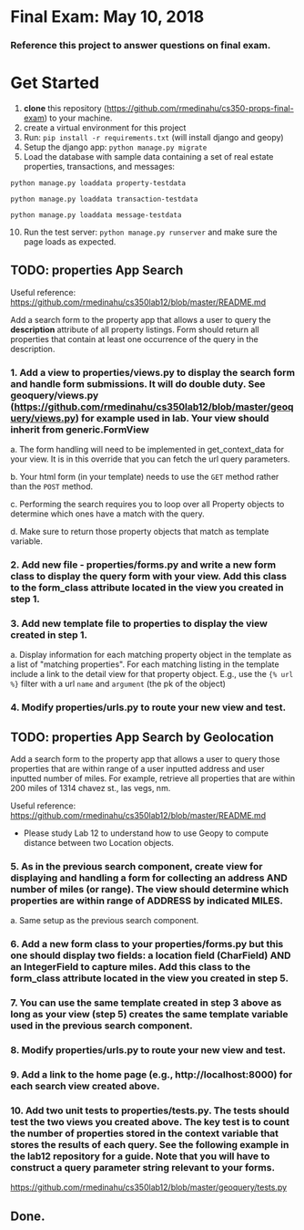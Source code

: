 Final Exam: May 10, 2018
====

### Reference this project to answer questions on final exam.

# Get Started
1. __clone__ this repository (https://github.com/rmedinahu/cs350-props-final-exam) to your machine.
2. create a virtual environment for this project
3. Run: `pip install -r requirements.txt` (will install django and geopy)
4. Setup the django app: `python manage.py migrate`
5. Load the database with sample data containing a set of real estate properties, transactions, and messages: 

`python manage.py loaddata property-testdata`

`python manage.py loaddata transaction-testdata`

`python manage.py loaddata message-testdata`

10. Run the test server: `python manage.py runserver` and make sure the page loads as expected.


TODO: properties App Search
----

Useful reference: https://github.com/rmedinahu/cs350lab12/blob/master/README.md

Add a search form to the property app that allows a user to query the **description** attribute of all property listings. Form should return all properties that contain at least one occurrence of the query in the description.


### 1. Add a view to properties/views.py to display the search form and handle form submissions. It will do double duty. See geoquery/views.py (https://github.com/rmedinahu/cs350lab12/blob/master/geoquery/views.py) for example used in lab. Your view should inherit from generic.FormView

a. The form handling will need to be implemented in get_context_data for your view. It is in this override that you can fetch the url query parameters.

b. Your html form (in your template) needs to use the `GET` method rather than the `POST` method.

c. Performing the search requires you to loop over all Property objects to determine which ones have a match with the query.

d. Make sure to return those property objects that match as template variable. 

### 2. Add new file - properties/forms.py and write a new form class to display the query form with your view. Add this class to the form_class attribute located in the view you created in step 1.

### 3. Add new template file to properties to display the view created in step 1.
a. Display information for each matching property object in the template as a list of "matching properties". For each matching listing in the template include a link to the detail view for that property object. E.g., use the `{% url %}` filter with a url `name` and `argument` (the pk of the object)

### 4. Modify properties/urls.py to route your new view and test.

TODO: properties App Search by Geolocation
----

Add a search form to the property app that allows a user to query those properties that are within range of a user inputted address and user inputted number of miles. For example, retrieve all properties that are within 200 miles of 1314 chavez st., las vegs, nm.

Useful reference: https://github.com/rmedinahu/cs350lab12/blob/master/README.md

* Please study Lab 12 to understand how to use Geopy to compute distance between two Location objects.

### 5. As in the previous search component, create view for displaying and handling a form for collecting an address AND number of miles (or range). The view should determine which properties are within range of ADDRESS by indicated MILES.

a. Same setup as the previous search component.

### 6. Add a new form class to your properties/forms.py but this one should display two fields: a location field (CharField) AND an IntegerField to capture miles. Add this class to the form_class attribute located in the view you created in step 5.

### 7. You can use the same template created in step 3 above as long as your view (step 5) creates the same template variable used in the previous search component.

### 8. Modify properties/urls.py to route your new view and test.

### 9. Add a link to the home page (e.g., http://localhost:8000) for each search view created above.

### 10. Add two unit tests to properties/tests.py. The tests should test the two views you created above. The key test is to count the number of properties stored in the context variable that stores the results of each query. See the following example in the lab12 repository for a guide. Note that you will have to construct a query parameter string relevant to your forms.

https://github.com/rmedinahu/cs350lab12/blob/master/geoquery/tests.py

## Done.

